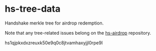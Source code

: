 # hs-tree-data

Handshake merkle tree for airdrop redemption.

Note that any tree-related issues belong on the [hs-airdrop] repository.

[hs-airdrop]: https://github.com/handshake-org/hs-airdrop
hs1qjpkxdxzreuxk50e9q0c8jtvamhaxyjjl0rpe9l
